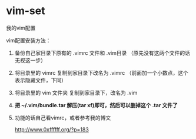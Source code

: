 vim-set
=======

我的vim配置

vim配置安装方法：

1. 备份自己家目录下原有的 .vimrc 文件和 .vim目录 （原先没有这两个文件的话无视这一步）

2. 将目录里的 vimrc 复制到家目录下改名为 .vimrc （前面加一个小数点，这个表示隐藏文件，下同）

3. 将目录里的 vim 文件夹 复制到家目录下，改名为 .vim

4. **把 ~/.vim/bundle.tar 解压(tar xf)即可，然后可以删掉这个 .tar 文件了**

5. 功能的话自己看vimrc，或者参考我的博文 

	 http://www.0xffffff.org/?p=183
